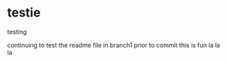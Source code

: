 # testie
testing

continuing to test the readme file in branch1 prior to commit
this is fun
la la la 
